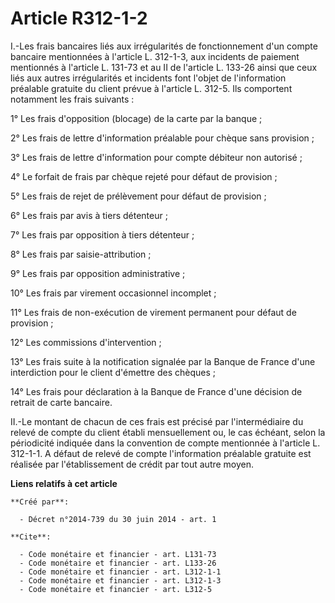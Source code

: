 # Article R312-1-2

I.-Les frais bancaires liés aux irrégularités de fonctionnement d'un compte bancaire mentionnées à l'article L. 312-1-3, aux
incidents de paiement mentionnés à l'article L. 131-73 et au II de l'article L. 133-26 ainsi que ceux liés aux autres
irrégularités et incidents font l'objet de l'information préalable gratuite du client prévue à l'article L. 312-5. Ils
comportent notamment les frais suivants : 

1° Les frais d'opposition (blocage) de la carte par la banque ; 

2° Les frais de lettre d'information préalable pour chèque sans provision ; 

3° Les frais de lettre d'information pour compte débiteur non autorisé ; 

4° Le forfait de frais par chèque rejeté pour défaut de provision ; 

5° Les frais de rejet de prélèvement pour défaut de provision ; 

6° Les frais par avis à tiers détenteur ; 

7° Les frais par opposition à tiers détenteur ; 

8° Les frais par saisie-attribution ; 

9° Les frais par opposition administrative ; 

10° Les frais par virement occasionnel incomplet ; 

11° Les frais de non-exécution de virement permanent pour défaut de provision ; 

12° Les commissions d'intervention ; 

13° Les frais suite à la notification signalée par la Banque de France d'une interdiction pour le client d'émettre des
chèques ; 

14° Les frais pour déclaration à la Banque de France d'une décision de retrait de carte bancaire. 

II.-Le montant de chacun de ces frais est précisé par l'intermédiaire du relevé de compte du client établi mensuellement ou,
le cas échéant, selon la périodicité indiquée dans la convention de compte mentionnée à l'article L. 312-1-1. A défaut de
relevé de compte l'information préalable gratuite est réalisée par l'établissement de crédit par tout autre moyen.

**Liens relatifs à cet article**

	**Créé par**:

	  - Décret n°2014-739 du 30 juin 2014 - art. 1

	**Cite**:

	  - Code monétaire et financier - art. L131-73
	  - Code monétaire et financier - art. L133-26
	  - Code monétaire et financier - art. L312-1-1
	  - Code monétaire et financier - art. L312-1-3
	  - Code monétaire et financier - art. L312-5

